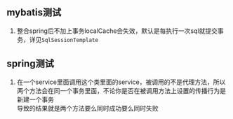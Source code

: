 ## mybatis测试
1. 整合spring后不加上事务localCache会失效，默认是每执行一次sql就提交事务，详见`SqlSessionTemplate`


## spring测试
1. 在一个service里面调用这个类里面的service，被调用的不是代理方法，所以两个方法会在同一个事务里面，不论你是否在被调用方法上设置的传播行为是新建一个事务  
导致的结果就是两个方法要么同时成功要么同时失败